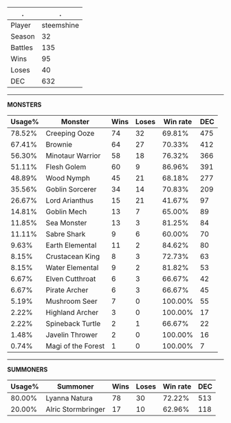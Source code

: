 .|.
|-|-
Player|steemshine
Season|32
Battles|135
Wins|95
Loses|40
DEC|632

---
**MONSTERS**

Usage%|Monster|Wins|Loses|Win rate|DEC|
-|-|-|-|-|-|
78.52%|Creeping Ooze|74|32|69.81%|475|
67.41%|Brownie|64|27|70.33%|412|
56.30%|Minotaur Warrior|58|18|76.32%|366|
51.11%|Flesh Golem|60|9|86.96%|391|
48.89%|Wood Nymph|45|21|68.18%|277|
35.56%|Goblin Sorcerer|34|14|70.83%|209|
26.67%|Lord Arianthus|15|21|41.67%|97|
14.81%|Goblin Mech|13|7|65.00%|89|
11.85%|Sea Monster|13|3|81.25%|84|
11.11%|Sabre Shark|9|6|60.00%|70|
9.63%|Earth Elemental|11|2|84.62%|80|
8.15%|Crustacean King|8|3|72.73%|63|
8.15%|Water Elemental|9|2|81.82%|53|
6.67%|Elven Cutthroat|6|3|66.67%|42|
6.67%|Pirate Archer|6|3|66.67%|45|
5.19%|Mushroom Seer|7|0|100.00%|55|
2.22%|Highland Archer|3|0|100.00%|17|
2.22%|Spineback Turtle|2|1|66.67%|22|
1.48%|Javelin Thrower|2|0|100.00%|16|
0.74%|Magi of the Forest|1|0|100.00%|7|

---
**SUMMONERS**

Usage%|Summoner|Wins|Loses|Win rate|DEC|
-|-|-|-|-|-|
80.00%|Lyanna Natura|78|30|72.22%|513|
20.00%|Alric Stormbringer|17|10|62.96%|118|
